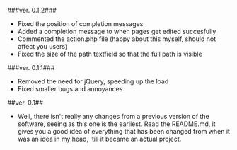 ###ver. 0.1.2###
* Fixed the position of completion messages
* Added a completion message to when pages get edited succesfully
* Commented the action.php file (happy about this myself, should not affect you users)
* Fixed the size of the path textfield so that the full path is visible

###ver. 0.1.1###
* Removed the need for jQuery, speeding up the load
* Fixed smaller bugs and annoyances

##ver. 0.1##
* Well, there isn't really any changes from a previous version of the software, seeing as this one is the earliest. Read the README.md, it gives you a good idea of everything that has been changed from when it was an idea in my head, 'till it became an actual project.